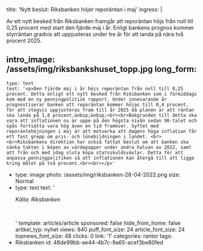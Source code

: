 title: 'Nytt beslut: Riksbanken höjer reporäntan i maj'
ingress: |
  <p>Av ett nytt besked från Riksbanken framgår att reporäntan höjs från noll till 0,25 procent med start den fjärde maj i år. Enligt bankens prognos kommer styrräntan gradvis att uppjusteras under tre år för att landa på nära två procent 2025.
  </p>
  
intro_image: /assets/img/riksbankshuset_topp.jpg
long_form:
  -
    type: text
    text: '<p>Den fjärde maj i år höjs reporäntan från noll till 0,25 procent. Detta enligt ett nytt besked från Riksbanken som i förmiddags kom med en ny penningpolitisk rapport. Under innevarande år prognostiserar banken att reporäntan kommer höjas till 0,4 procent, för att stegvis uppjusteras fram till år 2025 då planen är att räntan ska landa på 1,8 procent.&nbsp;&nbsp;<br><br>Bakgrunden till detta ska vara att inflationen nu är uppe på den högsta nivån sedan 90-talet och spås fortsätta vara hög även en tid framöver. Syftet med reporäntehöjningen i maj är att motverka att dagens höga inflation får ett fast grepp om pris- och lönebildningen i landet. <br><br>Riksbankens direktion har också fattat beslut om att banken ska sänka takten i köpen av värdepapper under andra halvan av 2022, samt att från och med idag sluta köpa statsskuldsväxlar. Detta för att anpassa penningpolitiken så att inflationen kan återgå till att ligga kring målet på två procent.<br><br></p>'
  -
    type: image
    photo: /assets/img/riksbanken-28-04-2022.png
    size: Normal
  -
    type: text
    text: '<p><i>Källa: Riksbanken</i><br></p><p><br></p>'
template: articles/article
sponsored: false
hide_from_home: false
artikel_typ: nyhet
views: 840
puff_font_size: 24
article_font_size: 24
topnews_font_size: 48
clicks: 0
link: '1'
categories: rantor
tags:
  - Riksbanken
id: 48de99bb-ae44-4b7c-9a65-acef3be80fed
